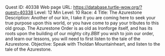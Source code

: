 Quest ID: 40338
Web page URL: https://database.turtle-wow.org/?quest=40338
Level: 12
Min Level: 10
Race: 4
Title: The Azurestone
Description: Another of our kin, I take it you are coming here to seek your true purpose upon this world, or you have come to pay your tributes to this old group. The Azurestone Order is as old as Ironforge itself, and has its roots upon the building of our mighty city.$B$BIf you wish to join our order, and learn our lessons, you will need to first listen to the tale of the Azurestone.
Objective: Speak with Tholdan Mountainheart, and listen to the tale of the Azurestone.
